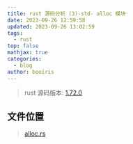 ```yaml
---
title: rust 源码分析 (3)-std- alloc 模块
date: 2023-09-26 12:59:58
updated: 2023-09-26 13:02:59
tags:
  - rust
top: false
mathjax: true
categories:
  - blog
author: booiris
---
```

> rust 源码版本: [1.72.0](https://github.com/rust-lang/rust/tree/1.72.0)

## 文件位置

>  [alloc.rs](https://github.com/rust-lang/rust/blob/1.72.0/library/std/src/alloc.rs)
